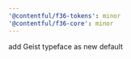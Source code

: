 ```yaml
---
'@contentful/f36-tokens': minor
'@contentful/f36-core': minor
---
```


add Geist typeface as new default
